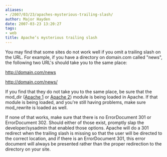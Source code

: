 ```yaml
---
aliases:
- /2007/03/23/apaches-mysterious-trailing-slash/
author: Major Hayden
date: 2007-03-23 13:20:27
tags:
- web
title: Apache’s mysterious trailing slash
---
```


You may find that some sites do not work well if you omit a trailing slash on the URL. For example, if you have a directory on domain.com called "news", the following two URL's should take you to the same place:

http://domain.com/news

http://domain.com/news/

If you find that they do not take you to the same place, be sure that the mod_dir ([Apache 1][1] or [Apache 2][2]) module is being loaded in Apache. If that module is being loaded, and you're still having problems, make sure mod_rewrite is loaded as well.

If none of that works, make sure that there is no ErrorDocument 301 or ErrorDocument 302. Should either of those exist, promptly slap the developer/sysadmin that enabled those options. Apache will do a 301 redirect when the trailing slash is missing so that the user will be directed to the correct location, and if there is an ErrorDocument 301, this error document will always be presented rather than the proper redirection to the directory on your site.

 [1]: http://httpd.apache.org/docs/1.3/mod/mod_dir.html
 [2]: http://httpd.apache.org/docs/2.0/mod/mod_dir.html